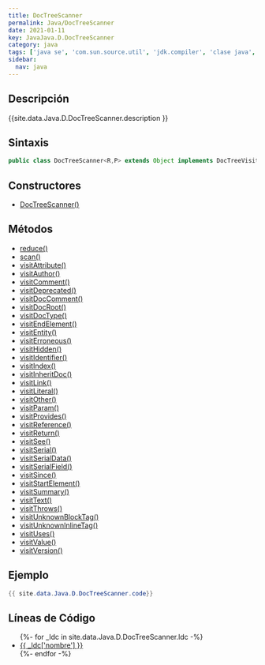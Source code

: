 ```yaml
---
title: DocTreeScanner
permalink: Java/DocTreeScanner
date: 2021-01-11
key: JavaJava.D.DocTreeScanner
category: java
tags: ['java se', 'com.sun.source.util', 'jdk.compiler', 'clase java', 'Java 1.8']
sidebar: 
  nav: java
---
```


## Descripción
{{site.data.Java.D.DocTreeScanner.description }}

## Sintaxis
~~~java
public class DocTreeScanner<R,P> extends Object implements DocTreeVisitor<R,P>
~~~

## Constructores
* [DocTreeScanner()](/Java/DocTreeScanner/DocTreeScanner/)

## Métodos
* [reduce()](/Java/DocTreeScanner/reduce)
* [scan()](/Java/DocTreeScanner/scan)
* [visitAttribute()](/Java/DocTreeScanner/visitAttribute)
* [visitAuthor()](/Java/DocTreeScanner/visitAuthor)
* [visitComment()](/Java/DocTreeScanner/visitComment)
* [visitDeprecated()](/Java/DocTreeScanner/visitDeprecated)
* [visitDocComment()](/Java/DocTreeScanner/visitDocComment)
* [visitDocRoot()](/Java/DocTreeScanner/visitDocRoot)
* [visitDocType()](/Java/DocTreeScanner/visitDocType)
* [visitEndElement()](/Java/DocTreeScanner/visitEndElement)
* [visitEntity()](/Java/DocTreeScanner/visitEntity)
* [visitErroneous()](/Java/DocTreeScanner/visitErroneous)
* [visitHidden()](/Java/DocTreeScanner/visitHidden)
* [visitIdentifier()](/Java/DocTreeScanner/visitIdentifier)
* [visitIndex()](/Java/DocTreeScanner/visitIndex)
* [visitInheritDoc()](/Java/DocTreeScanner/visitInheritDoc)
* [visitLink()](/Java/DocTreeScanner/visitLink)
* [visitLiteral()](/Java/DocTreeScanner/visitLiteral)
* [visitOther()](/Java/DocTreeScanner/visitOther)
* [visitParam()](/Java/DocTreeScanner/visitParam)
* [visitProvides()](/Java/DocTreeScanner/visitProvides)
* [visitReference()](/Java/DocTreeScanner/visitReference)
* [visitReturn()](/Java/DocTreeScanner/visitReturn)
* [visitSee()](/Java/DocTreeScanner/visitSee)
* [visitSerial()](/Java/DocTreeScanner/visitSerial)
* [visitSerialData()](/Java/DocTreeScanner/visitSerialData)
* [visitSerialField()](/Java/DocTreeScanner/visitSerialField)
* [visitSince()](/Java/DocTreeScanner/visitSince)
* [visitStartElement()](/Java/DocTreeScanner/visitStartElement)
* [visitSummary()](/Java/DocTreeScanner/visitSummary)
* [visitText()](/Java/DocTreeScanner/visitText)
* [visitThrows()](/Java/DocTreeScanner/visitThrows)
* [visitUnknownBlockTag()](/Java/DocTreeScanner/visitUnknownBlockTag)
* [visitUnknownInlineTag()](/Java/DocTreeScanner/visitUnknownInlineTag)
* [visitUses()](/Java/DocTreeScanner/visitUses)
* [visitValue()](/Java/DocTreeScanner/visitValue)
* [visitVersion()](/Java/DocTreeScanner/visitVersion)

## Ejemplo
~~~java
{{ site.data.Java.D.DocTreeScanner.code}}
~~~

## Líneas de Código
<ul>
{%- for _ldc in site.data.Java.D.DocTreeScanner.ldc -%}
   <li>
       <a href="{{_ldc['url'] }}">{{ _ldc['nombre'] }}</a>
   </li>
{%- endfor -%}
</ul>

